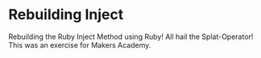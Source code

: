 Rebuilding Inject
===

Rebuilding the Ruby Inject Method using Ruby! All hail the Splat-Operator! This was an exercise for Makers Academy.

